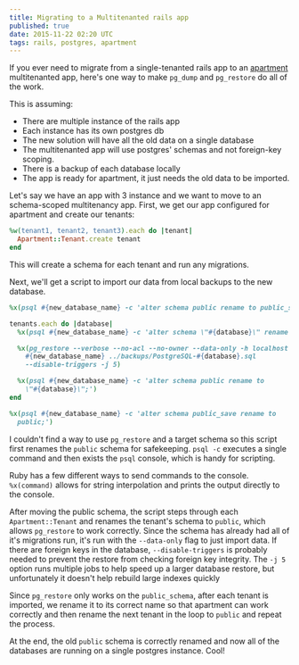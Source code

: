 ```yaml
---
title: Migrating to a Multitenanted rails app
published: true
date: 2015-11-22 02:20 UTC
tags: rails, postgres, apartment
---
```

If you ever need to migrate from a single-tenanted rails app to an
[apartment](https://github.com/influitive/apartment) multitenanted app,
here's one way to make `pg_dump` and `pg_restore` do all of the work.

This is assuming:

* There are multiple instance of the rails app
* Each instance has its own postgres db
* The new solution will have all the old data on a single database
* The multitenanted app will use postgres' schemas and not foreign-key scoping.
* There is a backup of each database locally
* The app is ready for apartment, it just needs the old data to be imported.

Let's say we have an app with 3 instance and we want to move to an schema-scoped
multitenancy app. First, we get our app configured for apartment and create our
tenants:

```ruby
%w(tenant1, tenant2, tenant3).each do |tenant|
  Apartment::Tenant.create tenant
end
```

This will create a schema for each tenant and run any migrations.

Next, we'll get a script to import our data from local backups to the new
database.

```ruby
%x(psql #{new_database_name} -c 'alter schema public rename to public_save;')

tenants.each do |database|
  %x(psql #{new_database_name} -c 'alter schema \"#{database}\" rename to public;')

  %x(pg_restore --verbose --no-acl --no-owner --data-only -h localhost -d
    #{new_database_name} ../backups/PostgreSQL-#{database}.sql
    --disable-triggers -j 5)

  %x(psql #{new_database_name} -c 'alter schema public rename to
    \"#{database}\";')
end

%x(psql #{new_database_name} -c 'alter schema public_save rename to
  public;')
```

I couldn't find a way to use `pg_restore` and a target schema so this script first
renames the `public` schema for safekeeping. `psql -c` executes a single command
and then exists the `psql` console, which is handy for scripting.

Ruby has a few different ways to send commands to the console. `%x(command)`
allows for string interpolation and prints the output directly to the console.

After moving the public schema, the script steps through each
`Apartment::Tenant` and renames the tenant's schema to `public`, which allows
`pg_restore` to work correctly. Since the schema has already had all of it's
migrations run, it's run with the `--data-only` flag to just import data. If
there are foreign keys in the database, `--disable-triggers` is probably needed
to prevent the restore from checking foreign key integrity. The `-j 5` option
runs multiple jobs to help speed up a larger database restore, but
unfortunately it doesn't help rebuild large indexes quickly

Since `pg_restore` only works on the `public_schema`, after each tenant is
imported, we rename it to its correct name so that apartment can work correctly
and then rename the next tenant in the loop to `public` and repeat the process.

At the end, the old `public` schema is correctly renamed and now all of the
databases are running on a single postgres instance. Cool!

